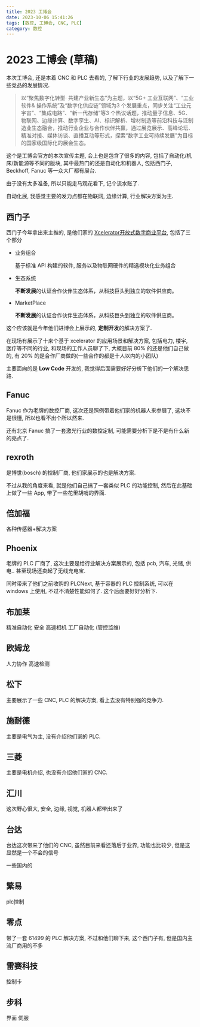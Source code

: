 ```yaml
---
title: 2023 工博会
date: 2023-10-06 15:41:26
tags: [数控, 工博会, CNC, PLC]
category: 数控
---
```




# 2023 工博会 (草稿)

本次工博会, 还是本着 CNC 和 PLC 去看的, 了解下行业的发展趋势, 以及了解下一些竞品的发展情况.

> 以“聚焦数字化转型· 共建产业新生态”为主题，以“5G+ 工业互联网”、“工业软件& 操作系统”及“数字化供应链”领域为3 个发展重点，同步关注“工业元宇宙”、“集成电路”、“新一代存储”等3 个热议话题，推动量子信息、5G、物联网、边缘计算、数字孪生、AI、标识解析、增材制造等前沿科技与泛制造业生态融合，推动行业企业与合作伙伴共赢，通过展览展示、高峰论坛、精准对接、媒体访谈、直播互动等形式，探索“数字工业可持续发展”为目标的国家级国际化的展会生态。

这个是工博会官方的本次宣传主题, 会上也是包含了很多的内容, 包括了自动化/机床/新能源等不同的版块, 其中最热门的还是自动化和机器人, 包括西门子, Beckhoff, Fanuc 等一众大厂都有展台.

由于没有太多准备, 所以只能走马观花看下, 记个流水账了.



自动化展, 我感觉主要的发力点都在物联网, 边缘计算, 行业解决方案为主.



## 西门子

西门子今年拿出来主推的, 是他们家的 [Xcelerator开放式数字商业平台](https://www.siemens.com/cn/zh/products/xcelerator.html), 包括了三个部分

- 业务组合

  基于标准 API 构建的软件, 服务以及物联网硬件的精选模块化业务组合

- 生态系统

  **不断发展**的认证合作伙伴生态体系，从科技巨头到独立的软件供应商。

- MarketPlace

  **不断发展**的认证合作伙伴生态体系，从科技巨头到独立的软件供应商。



这个应该就是今年他们进博会上展示的, **定制开发**的解决方案了.

在现场有展示了十来个基于 xcelerator 的应用场景和解决方案, 包括电力, 楼宇, 医疗等不同的行业, 和现场的工作人员聊了下, 大概目前 80% 的还是他们自己做的, 有 20% 的是合作厂商做的(一些合作的都是十人以内的小团队)

主要面向的是 **Low Code** 开发的, 我觉得后面需要好好分析下他们的一个解决思路.



## Fanuc

Fanuc 作为老牌的数控厂商, 这次还是照例带着他们家的机器人来参展了, 这块不是很懂, 所以也看不出个所以然来.

还有北京 Fanuc 搞了一套激光行业的数控定制, 可能需要分析下是不是有什么新的亮点了.





## rexroth

是博世(bosch) 的控制厂商, 他们家展示的也是解决方案.

不过从我的角度来看, 就是他们自己搞了一套类似 PLC 的功能控制, 然后在此基础上做了一些 App, 带了一些花里胡哨的界面.



## 倍加福

各种传感器+解决方案



## Phoenix

老牌的 PLC 厂商了, 这次主要是给行业解决方案展示的, 包括 pcb, 汽车, 光储, 供电.. 甚至现场还卖起了无线充电宝.

同时带来了他们之前收购的 PLCNext, 基于容器的 PLC 控制系统, 可以在 windows 上使用, 不过不清楚性能如何了. 这个后面要好好分析下.



## 布加莱

精准自动化 安全 高速相机 工厂自动化 (管控监维)



## 欧姆龙

人力协作 高速检测 



## 松下

主要展示了一些 CNC, PLC 的解决方案, 看上去没有特别强的竞争力.



## 施耐德

主要是电气为主, 没有介绍他们家的 PLC.



## 三菱

主要是电机介绍, 也没有介绍他们家的 CNC.



## 汇川

这次野心很大, 安全, 边缘, 视觉, 机器人都带出来了



## 台达

台达这次带来了他们的 CNC, 虽然目前来看还落后于业界, 功能也比较少, 但是这显然是一个不会的信号



一些国内的



## 繁易

plc控制



## 零点

带了一套 61499 的 PLC 解决方案, 不过和他们聊下来, 这个西门子有, 但是国内主流厂商用的不多



## 雷赛科技

控制卡



## 步科

界面 伺服

















